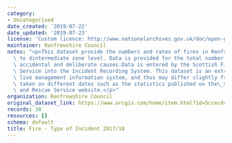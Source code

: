 ```yaml
---
category:
- Uncategorised
date_created: '2019-07-22'
date_updated: '2019-07-23'
license: 'Custom licence: http://www.nationalarchives.gov.uk/doc/open-government-licence/version/3/'
maintainer: Renfrewshire Council
notes: "<p>This dataset provide the numbers and rates of fires in Renfrewshire down\
  \ to dintermediate zone level. Data is provided for the total number of fires, including\
  \ accidental and deliberate causes.Data is entered by the Scottish Fire and Rescue\
  \ Service into the Incident Recording System. This dataset is an extract from this\
  \ live management information system, and thus may differ slightly from other extracts\
  \ taken on different dates such as the statistics published on the\_Scottish Fire\
  \ and Rescue Service website.</p>"
organization: Renfrewshire Council
original_dataset_link: https://www.arcgis.com/home/item.html?id=5ccecdc001ad421ebac54c69b23bf914
records: 38
resources: []
schema: default
title: Fire - Type of Incident 2017/18
---
```

